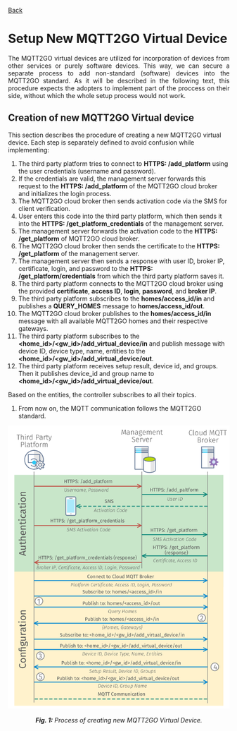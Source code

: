 [Back](./index.md#add-devices)

# Setup New MQTT2GO Virtual Device
<p align="justify" >
The MQTT2GO virtual devices are utilized for incorporation of devices from other services or purely software devices. This way, we can secure a separate process to add non-standard (software) devices into the MQTT2GO standard. As it will be described in the following text, this procedure expects the adopters to implement part of the proccess on their side, without which the whole setup process would not work.
</p>

## Creation of new MQTT2GO Virtual device
This section describes the procedure of creating a new MQTT2GO virtual device. Each step is separately defined to avoid confusion while implementing:

1. The third party platform tries to connect to __HTTPS: /add_platform__ using the user credentials (username and password).
1. If the credentials are valid, the management server forwards this request to the __HTTPS: /add_platform__ of the MQTT2GO cloud broker and initializes the login process.
1. The MQTT2GO cloud broker then sends activation code via the SMS for client verification.
1. User enters this code into the third party platform, which then sends it into the __HTTPS: /get_platform_credentials__ of the management server.
1. The management server forwards the activation code to the __HTTPS: /get_platform__ of MQTT2GO cloud broker.
1. The MQTT2GO cloud broker then sends the certificate to the __HTTPS: /get_platform__ of the management server.
1. The management server then sends a response with user ID, broker IP, certificate, login, and password to the __HTTPS: /get_platform/credentials__ from which the third party platform saves it.
1. The third party platform connects to the MQTT2GO cloud broker using the provided __certificate__,  __access ID__, __login__, __password__, and __broker IP__.
1. The third party platform subscribes to the __homes/access_id/in__ and publishes a __QUERY_HOMES__ message to __homes/access_id/out__.
1. The MQTT2GO cloud broker publishes to the __homes/access_id/in__ message with all available MQTT2GO homes and their respective gateways. 
1. The third party platform subscribes to the __\<home_id\>/\<gw_id\>/add_virtual_device/in__ and publish message with device ID, device type, name, entities to the __\<home_id\>/\<gw_id\>/add_virtual_device/out__.
1. The third party platform receives setup result, device id, and groups. Then it publishes device_id and group name to __\<home_id\>/\<gw_id\>/add_virtual_device/out__.

Based on the entities, the controller subscribes to all their topics.
1. From now on, the MQTT communication follows the MQTT2GO standard.

<p align="center" >
	<img src="third_party_login.svg" alt="Process of creating new MQTT2GO Virtual Device">
</p>
<p align="center" >
	<a name="create-device-fig"></a><em><strong>Fig. 1:</strong> Process of creating new MQTT2GO Virtual Device.</em>
</p>
